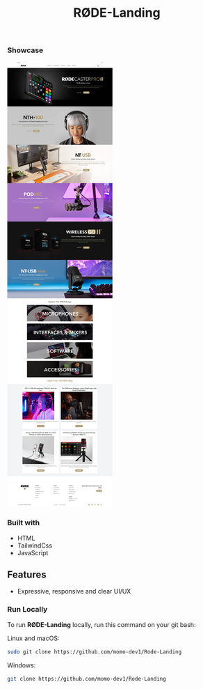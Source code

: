 <h1 align="center">
RØDE-Landing
</h1>

<br /> 



### Showcase

![](./assets/preview.jpg)

### Built with

- HTML
- TailwindCss
- JavaScript

## Features

- Expressive, responsive and clear UI/UX

### Run Locally

To run **RØDE-Landing** locally, run this command on your git bash:

Linux and macOS:

```bash
sudo git clone https://github.com/momo-dev1/Rode-Landing
```

Windows:

```bash
git clone https://github.com/momo-dev1/Rode-Landing
```

